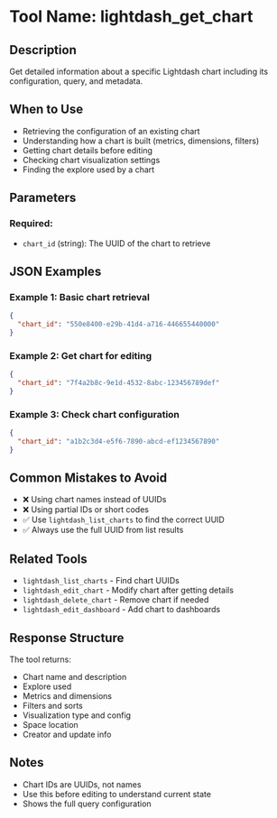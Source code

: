 # Tool Name: lightdash_get_chart

## Description
Get detailed information about a specific Lightdash chart including its configuration, query, and metadata.

## When to Use
- Retrieving the configuration of an existing chart
- Understanding how a chart is built (metrics, dimensions, filters)
- Getting chart details before editing
- Checking chart visualization settings
- Finding the explore used by a chart

## Parameters

### Required:
- `chart_id` (string): The UUID of the chart to retrieve

## JSON Examples

### Example 1: Basic chart retrieval
```json
{
  "chart_id": "550e8400-e29b-41d4-a716-446655440000"
}
```

### Example 2: Get chart for editing
```json
{
  "chart_id": "7f4a2b8c-9e1d-4532-8abc-123456789def"
}
```

### Example 3: Check chart configuration
```json
{
  "chart_id": "a1b2c3d4-e5f6-7890-abcd-ef1234567890"
}
```

## Common Mistakes to Avoid
- ❌ Using chart names instead of UUIDs
- ❌ Using partial IDs or short codes
- ✅ Use `lightdash_list_charts` to find the correct UUID
- ✅ Always use the full UUID from list results

## Related Tools
- `lightdash_list_charts` - Find chart UUIDs
- `lightdash_edit_chart` - Modify chart after getting details
- `lightdash_delete_chart` - Remove chart if needed
- `lightdash_edit_dashboard` - Add chart to dashboards

## Response Structure
The tool returns:
- Chart name and description
- Explore used
- Metrics and dimensions
- Filters and sorts
- Visualization type and config
- Space location
- Creator and update info

## Notes
- Chart IDs are UUIDs, not names
- Use this before editing to understand current state
- Shows the full query configuration